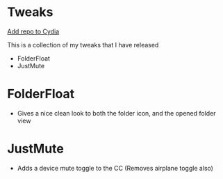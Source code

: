 # Tweaks

[Add repo to Cydia](cydia://url/https://cydia.saurik.com/api/share#?source=https%3A%2F%2Fwillbishop.github.io)

This is a collection of my tweaks that I have released

  - FolderFloat
  - JustMute

# FolderFloat

  - Gives a nice clean look to both the folder icon, and the opened folder view
 
# JustMute

  - Adds a device mute toggle to the CC (Removes airplane toggle also)


